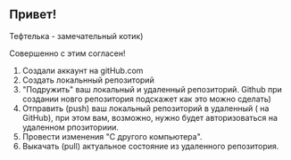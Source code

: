 ## Привет!

Тефтелька - замечательный котик)

Совершенно с этим согласен!

1. Создали аккаунт на gitHub.com
2. Создать локальнный репозиторий
3. "Подружить" ваш локальный и удаленный репозиторий. Github при создании новго репозитория подскажет как это можно сделать)
4. Отправить (push) ваш локальный репозиторий в удаленный ( на GitHub), при этом вам, возможно, нужно будет авторизоваться на удаленном рпозиториии.
5. Провести изменения "С другого компьютера".
6. Выкачать (pull) актуальное состояние из удаленного репозитория.
